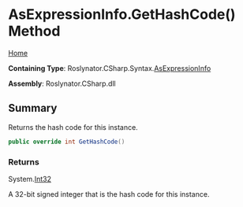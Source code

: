 <a name="_top"></a>

# AsExpressionInfo\.GetHashCode\(\) Method

[Home](../../../../../README.md#_top)

**Containing Type**: Roslynator\.CSharp\.Syntax\.[AsExpressionInfo](../README.md#_top)

**Assembly**: Roslynator\.CSharp\.dll

## Summary

Returns the hash code for this instance\.

```csharp
public override int GetHashCode()
```

### Returns

System\.[Int32](https://docs.microsoft.com/en-us/dotnet/api/system.int32)

A 32\-bit signed integer that is the hash code for this instance\.